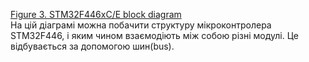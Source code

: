 [Figure 3. STM32F446xC/E block diagram](https://www.st.com/resource/en/datasheet/stm32f446re.pdf)  
На цій діаграмі можна побачити структуру мікроконтролера STM32F446, і яким чином взаємодіють між собою різні модулі. Це відбувається за допомогою шин(bus).